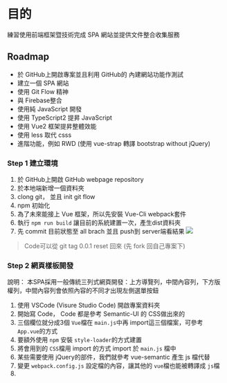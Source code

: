 # 目的

練習使用前端框架暨技術完成 SPA 網站並提供文件整合收集服務

## Roadmap

* 於 GitHub上開啟專案並且利用 GitHub的 內建網站功能作測試
* 建立一個 SPA 網站
* 使用 Git Flow 精神
* 與 Firebase整合
* 使用純 JavaScript 開發
* 使用 TypeScript2 提昇 JavaScript 
* 使用 Vue2 框架提昇整體效能 
* 使用 less 取代 csss
* 進階功能，例如 RWD (使用 vue-strap 轉譯 bootstrap without jQuery)



### Step 1 建立環境

1. 於 GitHub上開啟 GitHub webpage repository
2. 於本地端新增一個資料夾
3. clong git， 並且 init git flow
4. npm 初始化
5. 為了未來能接上 Vue 框架，所以先安裝 Vue-Cli webpack套件
6. 執行 `npm run build` 讓目前的系統建置一次，產生dist資料夾
7. 先 commit 目前狀態至 all brach 並且 push到 server端看結果
   ![](https://img42.com/j4sT6)
> Code可以從 git tag 0.0.1 reset 回來 (先 fork 回自己專案下)   



### Step 2 網頁樣板開發

說明：
本SPA採用一般傳統三列式網頁開發：上方導覽列，中間內容列，下方版權列，中間內容列會依照內容的不同才出現左側選單按鈕

1. 使用 VSCode (Visure Studio Code) 開啟專案資料夾
2. 開始寫 Code， Code 都是參考 Semantic-UI 的 CSS做出來的
3. 三個欄位就分成3個 `Vue`檔在 `main.js`中再 import這三個檔案，可參考 `App.vue`的方式
4. 要額外使用 `npm` 安裝 `style-loader`的方式建置
5. 將會用到的 `CSS`檔用 import 的方式 import 於 `main.js` 檔中 
6. 某些需要使用 jQuery的部件，我們就參考 vue-semantic 產生 js 檔代替
7. 變更 `webpack.config.js` 設定檔的內容，讓其他的 `vue`檔也能被轉譯成 `js`檔
8. ​
